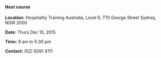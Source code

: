 #### Next course

**Location:** Hospitality Training Australia, Level 6, 770 George Street Sydney, NSW 2000

**Date:** Thurs Dec 10, 2015

**Time:** 9 am to 5:30 pm

**Contact:** (02) 9281 4111
